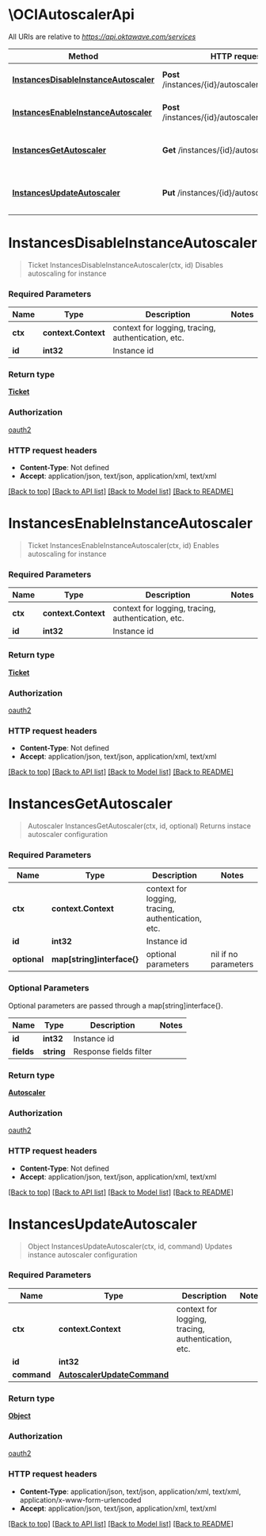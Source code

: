 # \OCIAutoscalerApi

All URIs are relative to *https://api.oktawave.com/services*

Method | HTTP request | Description
------------- | ------------- | -------------
[**InstancesDisableInstanceAutoscaler**](OCIAutoscalerApi.md#InstancesDisableInstanceAutoscaler) | **Post** /instances/{id}/autoscaler/disable_ticket | Disables autoscaling for instance
[**InstancesEnableInstanceAutoscaler**](OCIAutoscalerApi.md#InstancesEnableInstanceAutoscaler) | **Post** /instances/{id}/autoscaler/enable_ticket | Enables autoscaling for instance
[**InstancesGetAutoscaler**](OCIAutoscalerApi.md#InstancesGetAutoscaler) | **Get** /instances/{id}/autoscaler | Returns instace autoscaler configuration
[**InstancesUpdateAutoscaler**](OCIAutoscalerApi.md#InstancesUpdateAutoscaler) | **Put** /instances/{id}/autoscaler | Updates instance autoscaler configuration


# **InstancesDisableInstanceAutoscaler**
> Ticket InstancesDisableInstanceAutoscaler(ctx, id)
Disables autoscaling for instance

### Required Parameters

Name | Type | Description  | Notes
------------- | ------------- | ------------- | -------------
 **ctx** | **context.Context** | context for logging, tracing, authentication, etc.
  **id** | **int32**| Instance id | 

### Return type

[**Ticket**](Ticket.md)

### Authorization

[oauth2](../README.md#oauth2)

### HTTP request headers

 - **Content-Type**: Not defined
 - **Accept**: application/json, text/json, application/xml, text/xml

[[Back to top]](#) [[Back to API list]](../README.md#documentation-for-api-endpoints) [[Back to Model list]](../README.md#documentation-for-models) [[Back to README]](../README.md)

# **InstancesEnableInstanceAutoscaler**
> Ticket InstancesEnableInstanceAutoscaler(ctx, id)
Enables autoscaling for instance

### Required Parameters

Name | Type | Description  | Notes
------------- | ------------- | ------------- | -------------
 **ctx** | **context.Context** | context for logging, tracing, authentication, etc.
  **id** | **int32**| Instance id | 

### Return type

[**Ticket**](Ticket.md)

### Authorization

[oauth2](../README.md#oauth2)

### HTTP request headers

 - **Content-Type**: Not defined
 - **Accept**: application/json, text/json, application/xml, text/xml

[[Back to top]](#) [[Back to API list]](../README.md#documentation-for-api-endpoints) [[Back to Model list]](../README.md#documentation-for-models) [[Back to README]](../README.md)

# **InstancesGetAutoscaler**
> Autoscaler InstancesGetAutoscaler(ctx, id, optional)
Returns instace autoscaler configuration

### Required Parameters

Name | Type | Description  | Notes
------------- | ------------- | ------------- | -------------
 **ctx** | **context.Context** | context for logging, tracing, authentication, etc.
  **id** | **int32**| Instance id | 
 **optional** | **map[string]interface{}** | optional parameters | nil if no parameters

### Optional Parameters
Optional parameters are passed through a map[string]interface{}.

Name | Type | Description  | Notes
------------- | ------------- | ------------- | -------------
 **id** | **int32**| Instance id | 
 **fields** | **string**| Response fields filter | 

### Return type

[**Autoscaler**](Autoscaler.md)

### Authorization

[oauth2](../README.md#oauth2)

### HTTP request headers

 - **Content-Type**: Not defined
 - **Accept**: application/json, text/json, application/xml, text/xml

[[Back to top]](#) [[Back to API list]](../README.md#documentation-for-api-endpoints) [[Back to Model list]](../README.md#documentation-for-models) [[Back to README]](../README.md)

# **InstancesUpdateAutoscaler**
> Object InstancesUpdateAutoscaler(ctx, id, command)
Updates instance autoscaler configuration

### Required Parameters

Name | Type | Description  | Notes
------------- | ------------- | ------------- | -------------
 **ctx** | **context.Context** | context for logging, tracing, authentication, etc.
  **id** | **int32**|  | 
  **command** | [**AutoscalerUpdateCommand**](AutoscalerUpdateCommand.md)|  | 

### Return type

[**Object**](Object.md)

### Authorization

[oauth2](../README.md#oauth2)

### HTTP request headers

 - **Content-Type**: application/json, text/json, application/xml, text/xml, application/x-www-form-urlencoded
 - **Accept**: application/json, text/json, application/xml, text/xml

[[Back to top]](#) [[Back to API list]](../README.md#documentation-for-api-endpoints) [[Back to Model list]](../README.md#documentation-for-models) [[Back to README]](../README.md)

